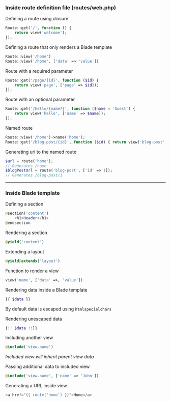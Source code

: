 ### Inside route definition file (routes/web.php)

Defining a route using closure
```php
Route::get('/', function () {
    return view('welcome');
});
```
Defining a route that only renders a Blade template
```php
Route::view('/home')
Route::view('/home', ['data' => 'value'])
```
Route with a required parameter
```php
Route::get('/page/{id}', function ($id) {
    return view('page', ['page' => $id]);
});
```
Route with an optional parameter
```php
Route::get('/hello/{name?}', function ($name = 'Guest') {
    return view('hello', ['name' => $name]);
});
```
Named route
```php
Route::view('/home')->name('home');
Route::get('/blog-post/{id}', function ($id) { return view('blog-post', ['id' => $id]); });
```
Generating url to the named route
```php
$url = route('home');
// Generates /home
$blogPostUrl = route('blog-post', ['id' => 1]);
// Generates /blog-post/1
```
___

### Inside Blade template

Defining a section
```php
@section('content')
	<h1>Header</h1>
@endsection
```
Rendering a section
```php
@yield('content')
```
Extending a layout
```php
@yield@extends('layout')
```
Function to render a view
```php
view('name', ['data' =>‚ 'value'])
```
Rendering data inside a Blade template
```php
{{ $data }}
```
By default data is escaped using ```htmlspecialchars```

Rendering unescaped data
```php
{!! $data !!}}
```
Including another view
```php
@include('view.name')
```
*Included view will inherit parent view data*

Passing additional data to included view
```php
@include('view.name', ['name' => 'John'])
```
Generating a URL inside view
```php
<a href="{{ route('home') }}">Home</a>
```





